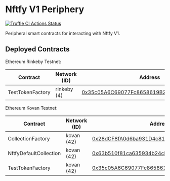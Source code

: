 # Nftfy V1 Periphery

[![Truffle CI Actions Status](https://github.com/nftfy/nftfy-v1-periphery/workflows/Truffle%20CI/badge.svg)](https://github.com/nftfy/nftfy-v1-periphery/actions)

Peripheral smart contracts for interacting with Nftfy V1.

## Deployed Contracts

Ethereum Rinkeby Testnet:

| Contract         | Network (ID) | Address                                                                                                                       |
| ---------------- | ------------ | ----------------------------------------------------------------------------------------------------------------------------- |
| TestTokenFactory | rinkeby (4)  | [0x35c05A6C69077Fc8658619B2319ba70D51b5B99a](https://rinkeby.etherscan.io/address/0x35c05A6C69077Fc8658619B2319ba70D51b5B99a) |

Ethereum Kovan Testnet:

| Contract               | Network (ID) | Address                                                                                                                     |
| ---------------------- | ------------ | --------------------------------------------------------------------------------------------------------------------------- |
| CollectionFactory      | kovan (42)   | [0x28dCF8fA0d6ba931D4c81e795D38e000280F2d25](https://kovan.etherscan.io/address/0x28dCF8fA0d6ba931D4c81e795D38e000280F2d25) |
| NftfyDefaultCollection | kovan (42)   | [0x63b510f81ca635934b24cB2760C0E8133dA248fb](https://kovan.etherscan.io/address/0x63b510f81ca635934b24cB2760C0E8133dA248fb) |
| TestTokenFactory       | kovan (42)   | [0x35c05A6C69077Fc8658619B2319ba70D51b5B99a](https://kovan.etherscan.io/address/0x35c05A6C69077Fc8658619B2319ba70D51b5B99a) |
